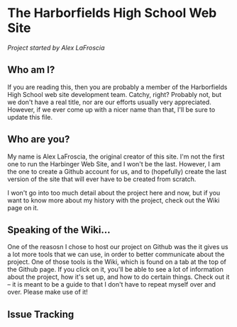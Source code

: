 <h1>The Harborfields High School Web Site</h1>
<em>Project started by Alex LaFroscia</em>

<h2>Who am I?</h2>
<p>If you are reading this, then you are probably a member of the Harborfields High School web site development team.  Catchy, right?  Probably not, but we don't have a real title, nor are our efforts usually very appreciated.  However, if we ever come up with a nicer name than that, I'll be sure to update this file.</p>

<h2>Who are you?</h2>
<p>My name is Alex LaFroscia, the original creator of this site.  I'm not the first one to run the Harbinger Web Site, and I won't be the last.  However, I am the one to create a Github account for us, and to (hopefully) create the last version of the site that will ever have to be created from scratch.</p>

<p>I won't go into too much detail about the project here and now, but if you want to know more about my history with the project, check out the Wiki page on it.</p>

<h2>Speaking of the Wiki...</h2>
<p>One of the reasosn I chose to host our project on Github was the it gives us a lot more tools that we can use, in order to better communicate about the project.  One of those tools is the Wiki, which is found on a tab at the top of the Github page.  If you click on it, you'll be able to see a lot of information about the project, how it's set up, and how to do certain things.  Check out it – it is meant to be a guide to that I don't have to repeat myself over and over.  Please make use of it!</p>

<h2>Issue Tracking</h2>